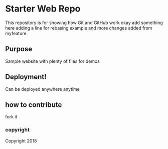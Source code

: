# Starter Web Repo

This repository is for showing how Git and GitHub work
okay add something here adding a line for rebasing example and more changes added from myfeature

## Purpose

Sample website with plenty of files for demos

## Deployment!

Can be deployed anywhere anytime

## how to contribute

fork it

### copyright

Copyright 2018